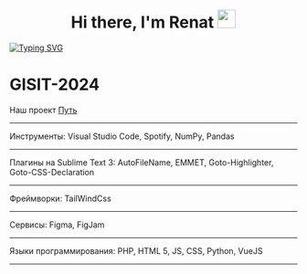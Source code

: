 <h1 align="center">Hi there, I'm Renat
<img src="https://github.com/blackcater/blackcater/raw/main/images/Hi.gif" height="32"/></h1>

[![Typing SVG](https://readme-typing-svg.demolab.com?font=Fira+Code&pause=1000&width=435&lines=Bims+team+developer;I+like+coffee+and+cola;I+like+eat;Learning+smth+new)](https://git.io/typing-svg)

# GISIT-2024
Наш проект [Путь]([https://www.figma.com/file/bIK4WzwSEQAIVF87ykpfXv/%D0%B7%D0%B0%D0%BF%D0%B0%D1%81%D0%B8%D1%81%D1%8C?type=design&node-id=307%3A1807&mode=dev](https://www.figma.com/file/NANniTA95EoOY8UfABNnog/GISIT24?type=design&node-id=4%3A21&mode=design&t=pEg6uwItZ1EcVrjo-1))
***
Инструменты: Visual Studio Code, Spotify, NumPy, Pandas
***
Плагины на Sublime Text 3: AutoFileName, EMMET, Goto-Highlighter, Goto-CSS-Declaration
***
Фреймворки: TailWindCss
***
Сервисы: Figma, FigJam
***
Языки программирования: PHP, HTML 5, JS, CSS, Python, VueJS 
***
